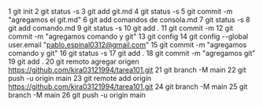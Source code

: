 1 git init
   2 git status -s
   3 git add git.md
   4 git status -s
   5 git commit -m "agregamos el git.md"
   6 git add comandos de consola.md
   7 git status -s
   8 git add comando.md
   9 git status -s
  10 git add .
  11 git commit -m
  12 git commit -m "agregamos comando y git"
  13 git config
  14 git config --global user.email "pablo.espinal0312@gmail.com"
  15 git commit -m "agregamos comando y git"
  16 git status -s
  17 git add .
  18 git commit -m "agregamos git"
  19 git add .
  20 git remoto agregar origen https://github.com/kira03121994/tarea101.git
  21 git branch -M main
  22 git push -u origin main
  23 git remote add origin https://github.com/kira03121994/tarea101.git
  24 git branch -M main
  25 git branch -M main
  26 git push -u origin main